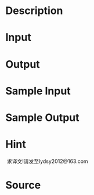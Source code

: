 
# Description

<div class="content"></div>

# Input

<div class="content"></div>

# Output

<div class="content"></div>

# Sample Input

<div class="content"><span class="sampledata"></span></div>

# Sample Output

<div class="content"><span class="sampledata"></span></div>

# Hint

<div class="content"><p></p><p> 求译文!请发至lydsy2012@163.com</p><p></p></div>

# Source

<div class="content"><p><a href="problemset.php?search="></a></p></div>

